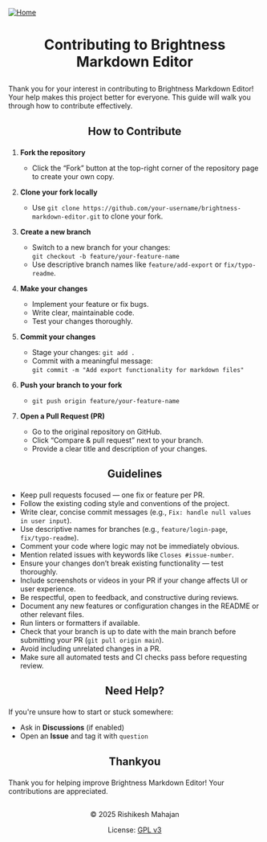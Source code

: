 [![Home](https://img.shields.io/badge/<Home-grey?style=flat)](https://github.com/rishikeshgmahajan/BrightnessMD.git)

# <p align="center">Contributing to Brightness Markdown Editor</p>

Thank you for your interest in contributing to Brightness Markdown Editor! Your help makes this project better for everyone. This guide will walk you through how to contribute effectively.

## <p align="center">How to Contribute</p>

1. **Fork the repository**  
   - Click the “Fork” button at the top-right corner of the repository page to create your own copy.

2. **Clone your fork locally**  
   - Use `git clone https://github.com/your-username/brightness-markdown-editor.git` to clone your fork.

3. **Create a new branch**  
   - Switch to a new branch for your changes:  
     `git checkout -b feature/your-feature-name`  
   - Use descriptive branch names like `feature/add-export` or `fix/typo-readme`.

4. **Make your changes**  
   - Implement your feature or fix bugs.  
   - Write clear, maintainable code.  
   - Test your changes thoroughly.

5. **Commit your changes**  
   - Stage your changes: `git add .`  
   - Commit with a meaningful message:  
     `git commit -m "Add export functionality for markdown files"`

6. **Push your branch to your fork**  
   - `git push origin feature/your-feature-name`

7. **Open a Pull Request (PR)**  
   - Go to the original repository on GitHub.  
   - Click “Compare & pull request” next to your branch.  
   - Provide a clear title and description of your changes.

## <p align="center">Guidelines</p>

- Keep pull requests focused — one fix or feature per PR.  
- Follow the existing coding style and conventions of the project.  
- Write clear, concise commit messages (e.g., `Fix: handle null values in user input`).  
- Use descriptive names for branches (e.g., `feature/login-page`, `fix/typo-readme`).  
- Comment your code where logic may not be immediately obvious.  
- Mention related issues with keywords like `Closes #issue-number`.  
- Ensure your changes don’t break existing functionality — test thoroughly.  
- Include screenshots or videos in your PR if your change affects UI or user experience.  
- Be respectful, open to feedback, and constructive during reviews.  
- Document any new features or configuration changes in the README or other relevant files.  
- Run linters or formatters if available.  
- Check that your branch is up to date with the main branch before submitting your PR (`git pull origin main`).  
- Avoid including unrelated changes in a PR.  
- Make sure all automated tests and CI checks pass before requesting review.

## <p align="center">Need Help?</p>

If you're unsure how to start or stuck somewhere:

- Ask in **Discussions** (if enabled)  
- Open an **Issue** and tag it with `question`

## <p align='center'>Thankyou</p>

Thank you for helping improve Brightness Markdown Editor! Your contributions are appreciated. 

##

<p align='center'>&copy; 2025 Rishikesh Mahajan</p>
<p align='center'>License: <a href='LICENSE'>GPL v3</a></p>
